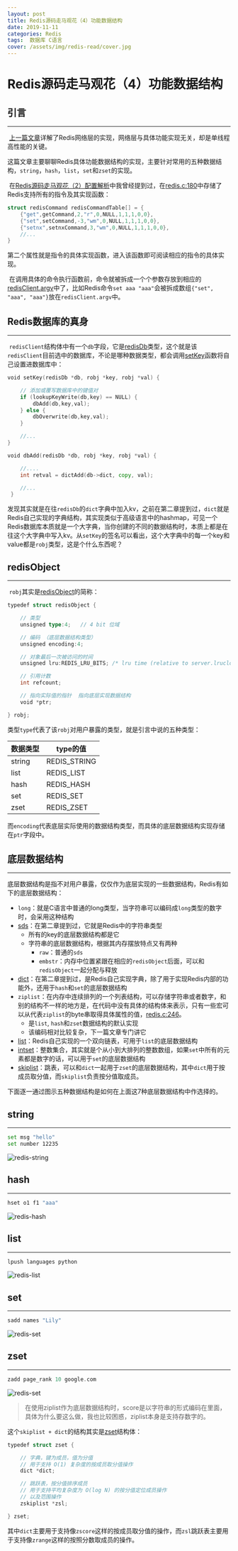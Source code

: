 ```yaml
---
layout: post
title: Redis源码走马观花（4）功能数据结构
date: 2019-11-11
categories: Redis
tags:  数据库 C语言
cover: /assets/img/redis-read/cover.jpg
---
```


# Redis源码走马观花（4）功能数据结构

## 引言

---

​    [上一篇文章](http://dqyuan.top/2019/11/07/redis-read-3.html)详解了Redis网络层的实现，网络层与具体功能实现无关，却是单线程高性能的关键。

​    这篇文章主要聊聊Redis具体功能数据结构的实现，主要针对常用的五种数据结构，`string`，`hash`，`list`，`set`和`zset`的实现。

​     在[Redis源码走马观花（2）配置解析](http://dqyuan.top/2019/11/07/redis-read-2.html)中我曾经提到过，在[redis.c:180](https://github.com/DQinYuan/redis-3.0-annotated/blob/unstable/src/redis.c#L180)中存储了Redis支持所有的指令及其实现函数：

``` go
struct redisCommand redisCommandTable[] = {
    {"get",getCommand,2,"r",0,NULL,1,1,1,0,0},
    {"set",setCommand,-3,"wm",0,NULL,1,1,1,0,0},
    {"setnx",setnxCommand,3,"wm",0,NULL,1,1,1,0,0},
    //...
}
```

​     第二个属性就是指令的具体实现函数，进入该函数即可阅读相应的指令的具体实现。

​     在调用具体的命令执行函数前，命令就被拆成一个个参数存放到相应的[redisClient.argv](https://github.com/DQinYuan/redis-3.0-annotated/blob/unstable/src/redis.h#L587)中了，比如Redis命令`set aaa "aaa"`会被拆成数组`{"set", "aaa", "aaa"}`放在`redisClient.argv`中。



## Redis数据库的真身

---

​       `redisClient`结构体中有一个`db`字段，它是[redisDb](https://github.com/DQinYuan/redis-3.0-annotated/blob/unstable/src/redis.h#L453)类型，这个就是该`redisClient`目前选中的数据库，不论是哪种数据类型，都会调用[setKey](https://github.com/DQinYuan/redis-3.0-annotated/blob/unstable/src/db.c#L222)函数将自己设置进数据库中：

```go
void setKey(redisDb *db, robj *key, robj *val) {

    // 添加或覆写数据库中的键值对
    if (lookupKeyWrite(db,key) == NULL) {
        dbAdd(db,key,val);
    } else {
        dbOverwrite(db,key,val);
    }

    //...
}

void dbAdd(redisDb *db, robj *key, robj *val) {

    //....
    int retval = dictAdd(db->dict, copy, val);

    //...
 }
```

​        发现其实就是在往`redisDb`的`dict`字典中加入kv，之前在第二章提到过，`dict`就是Redis自己实现的字典结构，其实现类似于高级语言中的hashmap，可见一个Redis数据库本质就是一个大字典，当你创建的不同的数据结构时，本质上都是在往这个大字典中写入kv。从`setKey`的签名可以看出，这个大字典中的每一个key和value都是`robj`类型，这是个什么东西呢？



## redisObject

---

​    `robj`其实是[redisObject](https://github.com/DQinYuan/redis-3.0-annotated/blob/unstable/src/redis.h#L401)的简称：

```go
typedef struct redisObject {

    // 类型
    unsigned type:4;   // 4 bit 位域

    // 编码 （底层数据结构类型）
    unsigned encoding:4;

    // 对象最后一次被访问的时间
    unsigned lru:REDIS_LRU_BITS; /* lru time (relative to server.lruclock) */

    // 引用计数
    int refcount;

    // 指向实际值的指针  指向底层实现数据结构
    void *ptr;

} robj;
```

​     类型`type`代表了该`robj`对用户暴露的类型，就是引言中说的五种类型：

|  数据类型   |  type的值    |
| ---- | ---- |
| string | REDIS_STRING |
| list | REDIS_LIST |
| hash | REDIS_HASH |
| set | REDIS_SET |
| zset | REDIS_ZSET |

​    而`encoding`代表底层实际使用的数据结构类型，而具体的底层数据结构实现存储在`ptr`字段中。


## 底层数据结构

---

​    底层数据结构是指不对用户暴露，仅仅作为底层实现的一些数据结构，Redis有如下的底层数据结构：

- `long`：就是C语言中普通的long类型，当字符串可以编码成`long`类型的数字时，会采用这种结构
- [sds](https://github.com/DQinYuan/redis-3.0-annotated/blob/unstable/src/sds.h#L50)：在第二章提到过，它就是Redis中的字符串类型
  - 所有的key的底层数据结构都是它
  - 字符串的底层数据结构，根据其内存摆放特点又有两种
    - `raw`：普通的`sds`
    - `embstr`：内存中位置紧跟在相应的`redisObject`后面，可以和`redisObject`一起分配与释放
- [dict](https://github.com/DQinYuan/redis-3.0-annotated/blob/unstable/src/dict.h#L135)：在第二章提到过，是Redis自己实现字典，除了用于实现Redis内部的功能外，还用于`hash`和`set`的底层数据结构
- `ziplist`：在内存中连续排列的一个列表结构，可以存储字符串或者数字，和别的结构不一样的地方是，在代码中没有具体的结构体来表示，只有一些宏可以从代表`ziplist`的byte串取得具体属性的值，[redis.c:246](https://github.com/DQinYuan/redis-3.0-annotated/blob/unstable/src/ziplist.c#L246)。
  - 是`list`, `hash`和`zset`数据结构的默认实现
  - 该编码相对比较复杂，下一篇文章专门讲它
- [list](https://github.com/DQinYuan/redis-3.0-annotated/blob/unstable/src/adlist.h#L68)：Redis自己实现的一个双向链表，可用于`list`的底层数据结构
- [intset](https://github.com/DQinYuan/redis-3.0-annotated/blob/unstable/src/intset.h#L35)：整数集合，其实就是个从小到大排列的整数数组，如果`set`中所有的元素都是数字的话，可以用于`set`的底层数据结构
- [skiplist](https://github.com/DQinYuan/redis-3.0-annotated/blob/unstable/src/redis.h#L743)：跳表，可以和`dict`一起用于`zset`的底层数据结构，其中`dict`用于按成员取分值，而`skiplist`负责按分值取成员。



下面逐一通过图示五种数据结构是如何在上面这7种底层数据结构中作选择的。



## string

---

```bash
set msg "hello"
set number 12235
```

![redis-string](/assets/img/redis-read/redis-string.png)



## hash

---

```bash
hset o1 f1 "aaa"
```



![redis-hash](/assets/img/redis-read/redis-hash.png)



## list

---

```bash
lpush languages python
```

![redis-list](/assets/img/redis-read/redis-list.png)



## set

---

```bash
sadd names "Lily"
```

![redis-set](/assets/img/redis-read/redis-set.png)



## zset

---



```go
zadd page_rank 10 google.com
```

![redis-set](/assets/img/redis-read/redis-zset.png)

> 在使用ziplist作为底层数据结构时，score是以字符串的形式编码在里面，具体为什么要这么做，我也比较困惑，ziplist本身是支持存数字的。



这个`skiplist + dict`的结构其实是[zset](https://github.com/DQinYuan/redis-3.0-annotated/blob/unstable/src/redis.h#L759)结构体：

```go
typedef struct zset {

    // 字典，键为成员，值为分值
    // 用于支持 O(1) 复杂度的按成员取分值操作
    dict *dict;

    // 跳跃表，按分值排序成员
    // 用于支持平均复杂度为 O(log N) 的按分值定位成员操作
    // 以及范围操作
    zskiplist *zsl;

} zset;
```



其中`dict`主要用于支持像`zscore`这样的按成员取分值的操作，而`zsl`跳跃表主要用于支持像`zrange`这样的按照分数取成员的操作。